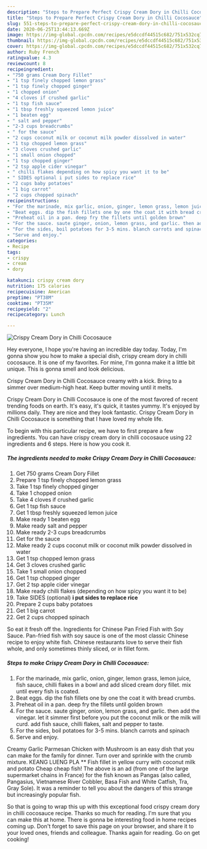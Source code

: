 ```yaml
---
description: "Steps to Prepare Perfect Crispy Cream Dory in Chilli Cocosauce"
title: "Steps to Prepare Perfect Crispy Cream Dory in Chilli Cocosauce"
slug: 551-steps-to-prepare-perfect-crispy-cream-dory-in-chilli-cocosauce
date: 2020-06-25T13:44:13.669Z
image: https://img-global.cpcdn.com/recipes/e5dccdf44515c682/751x532cq70/crispy-cream-dory-in-chilli-cocosauce-recipe-main-photo.jpg
thumbnail: https://img-global.cpcdn.com/recipes/e5dccdf44515c682/751x532cq70/crispy-cream-dory-in-chilli-cocosauce-recipe-main-photo.jpg
cover: https://img-global.cpcdn.com/recipes/e5dccdf44515c682/751x532cq70/crispy-cream-dory-in-chilli-cocosauce-recipe-main-photo.jpg
author: Ruby French
ratingvalue: 4.3
reviewcount: 8
recipeingredient:
- "750 grams Cream Dory Fillet"
- "1 tsp finely chopped lemon grass"
- "1 tsp finely chopped ginger"
- "1 chopped onion"
- "4 cloves if crushed garlic"
- "1 tsp fish sauce"
- "1 tbsp freshly squeezed lemon juice"
- "1 beaten egg"
- " salt and pepper"
- "2-3 cups breadcrumbs"
- " for the sauce"
- "2 cups coconut milk or coconut milk powder dissolved in water"
- "1 tsp chopped lemon grass"
- "3 cloves crushed garlic"
- "1 small onion chopped"
- "1 tsp chopped ginger"
- "2 tsp apple cider vinegar"
- " chilli flakes depending on how spicy you want it to be"
- " SIDES optional i put sides to replace rice"
- "2 cups baby potatoes"
- "1 big carrot"
- "2 cups chopped spinach"
recipeinstructions:
- "For the marinade, mix garlic, onion, ginger, lemon grass, lemon juice, fish sauce, chilli flakes in a bowl and add sliced cream dory fillet. mix until every fish is coated."
- "Beat eggs. dip the fish fillets one by one the coat it with bread crumbs."
- "Preheat oil in a pan. deep fry the fillets until golden brown"
- "For the sauce. saute ginger, onion, lemon grass, and garlic. then add the vinegar. let it simmer first before you put the coconut milk or the milk will curd. add fish sauce, chilli flakes, salt and pepper to taste."
- "For the sides, boil potatoes for 3-5 mins. blanch carrots and spinach"
- "Serve and enjoy."
categories:
- Recipe
tags:
- crispy
- cream
- dory

katakunci: crispy cream dory 
nutrition: 175 calories
recipecuisine: American
preptime: "PT38M"
cooktime: "PT35M"
recipeyield: "2"
recipecategory: Lunch

---
```



![Crispy Cream Dory in Chilli Cocosauce](https://img-global.cpcdn.com/recipes/e5dccdf44515c682/751x532cq70/crispy-cream-dory-in-chilli-cocosauce-recipe-main-photo.jpg)

Hey everyone, I hope you're having an incredible day today. Today, I'm gonna show you how to make a special dish, crispy cream dory in chilli cocosauce. It is one of my favorites. For mine, I'm gonna make it a little bit unique. This is gonna smell and look delicious.

Crispy Cream Dory in Chilli Cocosauce creamy with a kick. Bring to a simmer over medium-high heat. Keep butter moving until it melts.

Crispy Cream Dory in Chilli Cocosauce is one of the most favored of recent trending foods on earth. It's easy, it's quick, it tastes yummy. It's enjoyed by millions daily. They are nice and they look fantastic. Crispy Cream Dory in Chilli Cocosauce is something that I have loved my whole life.


To begin with this particular recipe, we have to first prepare a few ingredients. You can have crispy cream dory in chilli cocosauce using 22 ingredients and 6 steps. Here is how you cook it.

##### The ingredients needed to make Crispy Cream Dory in Chilli Cocosauce:

1. Get 750 grams Cream Dory Fillet
1. Prepare 1 tsp finely chopped lemon grass
1. Take 1 tsp finely chopped ginger
1. Take 1 chopped onion
1. Take 4 cloves if crushed garlic
1. Get 1 tsp fish sauce
1. Get 1 tbsp freshly squeezed lemon juice
1. Make ready 1 beaten egg
1. Make ready  salt and pepper
1. Make ready 2-3 cups breadcrumbs
1. Get  for the sauce
1. Make ready 2 cups coconut milk or coconut milk powder dissolved in water
1. Get 1 tsp chopped lemon grass
1. Get 3 cloves crushed garlic
1. Take 1 small onion chopped
1. Get 1 tsp chopped ginger
1. Get 2 tsp apple cider vinegar
1. Make ready  chilli flakes (depending on how spicy you want it to be)
1. Take  SIDES (optional) **i put sides to replace rice**
1. Prepare 2 cups baby potatoes
1. Get 1 big carrot
1. Get 2 cups chopped spinach


So eat it fresh off the. Ingredients for Chinese Pan Fried Fish with Soy Sauce. Pan-fried fish with soy sauce is one of the most classic Chinese recipe to enjoy white fish. Chinese restaurants love to serve their fish whole, and only sometimes thinly sliced, or in fillet form. 

##### Steps to make Crispy Cream Dory in Chilli Cocosauce:

1. For the marinade, mix garlic, onion, ginger, lemon grass, lemon juice, fish sauce, chilli flakes in a bowl and add sliced cream dory fillet. mix until every fish is coated.
1. Beat eggs. dip the fish fillets one by one the coat it with bread crumbs.
1. Preheat oil in a pan. deep fry the fillets until golden brown
1. For the sauce. saute ginger, onion, lemon grass, and garlic. then add the vinegar. let it simmer first before you put the coconut milk or the milk will curd. add fish sauce, chilli flakes, salt and pepper to taste.
1. For the sides, boil potatoes for 3-5 mins. blanch carrots and spinach
1. Serve and enjoy.


Creamy Garlic Parmesan Chicken with Mushroom is an easy dish that you can make for the family for dinner. Turn over and sprinkle with the crumb mixture. KEANG LUENG PLA ** Fish fillet in yellow curry with coconut milk and potato Cheap cheap fish! The above is an ad (from one of the large supermarket chains in France) for the fish known as Pangas (also called, Pangasius, Vietnamese River Cobbler, Basa Fish and White Catfish, Tra, Gray Sole). It was a reminder to tell you about the dangers of this strange but increasingly popular fish. 

So that is going to wrap this up with this exceptional food crispy cream dory in chilli cocosauce recipe. Thanks so much for reading. I'm sure that you can make this at home. There is gonna be interesting food in home recipes coming up. Don't forget to save this page on your browser, and share it to your loved ones, friends and colleague. Thanks again for reading. Go on get cooking!
